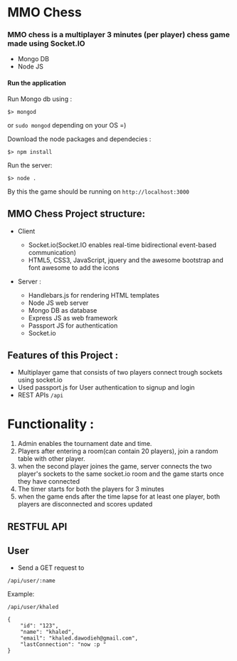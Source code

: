# MMO Chess

### MMO chess is a multiplayer 3 minutes (per player) chess game made using Socket.IO

* Mongo DB
* Node JS

#### Run the application

Run Mongo db using :

```
$> mongod
```

or `sudo mongod` depending on your OS =)


Download the node packages and dependecies :
```
$> npm install
```

Run the server:
```
$> node .
```

By this the game should be running on `http://localhost:3000`

## MMO Chess Project structure:

* Client  
    * Socket.io(Socket.IO enables real-time bidirectional event-based communication)
    * HTML5, CSS3, JavaScript, jquery and the awesome bootstrap and font awesome to add the icons


* Server :
    * Handlebars.js for rendering HTML templates
    * Node JS web server
    * Mongo DB as database
    * Express JS as web framework
    * Passport JS for authentication
    * Socket.io


## Features of this Project :

* Multiplayer game that consists of two players connect trough sockets using socket.io
* Used passport.js for User authentication to signup and login
* REST APIs `/api`


# Functionality :

1. Admin enables the tournament date and time.
2. Players after entering a room(can contain 20 players), join a random table with other player.
3. when the second player joines the game, server connects the two player's sockets to the same socket.io room and the game starts once they have connected
4. The timer starts for both the players for 3 minutes
5. when the game ends after the time lapse for at least one player, both players are disconnected and scores updated

## RESTFUL API

## User

* Send a GET request to

`` /api/user/:name ``

Example:

``
/api/user/khaled
``

```
{
    "id": "123",
    "name": "khaled",
    "email": "khaled.dawodieh@gmail.com",
    "lastConnection": "now :p "
}
```
